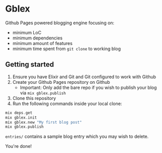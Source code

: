 # Gblex

Github Pages powered blogging engine focusing on:
* minimum LoC
* minimum dependencies
* minimum amount of features
* minimum time spent from `git clone` to working blog

## Getting started

1. Ensure you have Elixir and Git and Git configured to work with Github
1. Create your Github Pages repository on Github
    - Important: Only add the bare repo if you wish to publish your blog
    via `mix gblex.publish`
2. Clone this repository
3. Run the following commands inside your local clone:

```elixir
mix deps.get
mix gblex.init
mix gblex.new "My first blog post"
mix gblex.publish
```

`entries/` contains a sample blog entry which you may wish to delete.

You're done!
